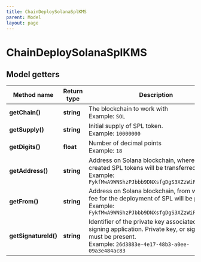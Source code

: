 ```yaml
---
title: ChainDeploySolanaSplKMS
parent: Model
layout: page
---
```


# ChainDeploySolanaSplKMS

## Model getters

Method name | Return type | Description | Notes
------------ | ------------- | ------------- | -------------
**getChain()** | **string** | The blockchain to work with <br>Example: `SOL` |
**getSupply()** | **string** | Initial supply of SPL token. <br>Example: `10000000` |
**getDigits()** | **float** | Number of decimal points <br>Example: `18` |
**getAddress()** | **string** | Address on Solana blockchain, where all created SPL tokens will be transferred. <br>Example: `FykfMwA9WNShzPJbbb9DNXsfgDgS3XZzWiFgrVXfWoPJ` |
**getFrom()** | **string** | Address on Solana blockchain, from which the fee for the deployment of SPL will be paid. <br>Example: `FykfMwA9WNShzPJbbb9DNXsfgDgS3XZzWiFgrVXfWoPJ` |
**getSignatureId()** | **string** | Identifier of the private key associated in signing application. Private key, or signature Id must be present. <br>Example: `26d3883e-4e17-48b3-a0ee-09a3e484ac83` |

